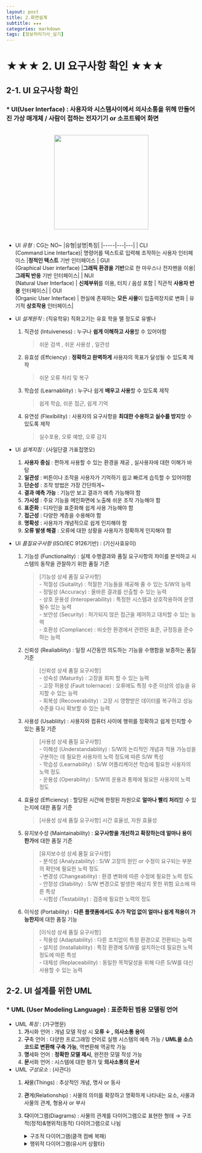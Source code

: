 ```yaml
---
layout: post
title: 2.화면설계
subtitle: ★★★ 
categories: markdown
tags: [정보처리기사_실기]
---
```


# ★★★ 2. UI 요구사항 확인 ★★★
## 2-1. UI 요구사항 확인
### * UI(User Interface) : 사용자와 시스템사이에서 의사소통을 위헤 만들어진 가상 매개체 / 사람이 접하는 전자기기 or 소프트웨어 화면
<br>
<center>
    <img src = "https://user-images.githubusercontent.com/74290204/161545733-9af02645-c737-44f1-aaa8-f4b41a3ff49b.png" width="250" height="250"/>
</center>
<br>

- UI *유형* : CG는 NO~
    |유형|설명|특징|
    |-----|---|---|
    | CLI <br> (Command Line Interface)| 명령어를 텍스트로 입력해 조작하는 사용자 인터페이스 |**정적인 텍스트** 기반 인터페이스
    | GUI <br> (Graphical User interface) |**그래픽 환경을 기반**으로 한 마우스나 전자펜을 이용|**그래픽 반응** 기반 인터페이스|
    | NUI <br> (Natural User Interface) | **신체부위**를 이용, 터치 / 음성 포함 | 직관적 **사용자 반응** 인터페이스|
    | OUI <br> (Organic User Interface) | 현실에 존재하는 **모든 사물**이 입출력장치로 변화 | 유기적 **상호작용** 인터페이스|
- UI *설계원칙* : (직유학유) 직화고기는 유효 학을 뗄 정도로 유별나
    1. 직관성 (Intuiveness) : 누구나 **쉽게 이해하고 사용**할 수 있어야함 
        > 쉬운 검색 , 쉬운 사용성 , 일관성
    2. 유효성 (Effciency) : **정확하고 완벽하게** 사용자의 목표가 달성될 수 있도록 제작 
        > 쉬운 오류 처리 및 복구
    3. 학습성 (Learnabliity) : 누구나 쉽게 **배우고 사용**할 수 있도록 제작
        > 쉽게 학습, 쉬운 접근, 쉽게 기억
    4. 유연성 (Flexibility) : 사용자의 요구사항을 **최대한 수용하고 실수를 방지**할 수 있도록 제작 
        > 실수포용, 오류 예방, 오류 감지

- UI *설계지침* : (사일단결 가표접명오)
    1. **사용자 중심** : 편하게 사용할 수 있는 환경을 제공 , 실사용자에 대한 이해가 바탕
    2. **일관성** : 버튼이나 조작을 사용자가 기억하기 쉽고 빠르게 습득할 수 있어야함
    3. **단순성** : 조작 방법은 가장 간단하게~
    4. **결과 예측 가능** : 기능만 보고 결과가 예측 가능해야 함
    5. **가시성** : 주요 기능을 메인화면에 노출해 쉬운 조작 가능해야 함
    6. **표준화** : 디자인을 표준화해 쉽게 사용 가능해야 함
    7. **접근성** : 다양한 계층을 수용해야 함
    8. **명확성** : 사용자가 개념적으로 쉽게 인지해야 함
    9. **오류 발생 해결** : 오류에 대한 상황을 사용자가 정확하게 인지해야 함 

- UI *품질요구사항* (ISO/IEC 9126기반) : (기신사효유이)
    1. 기능성 (Functionality) : 실제 수행결과와 품질 요구사항의 차이를 분석하고 시스템의 동작을 관찰하기 위한 품질 기준
        >[기능성 상세 품질 요구사항] <br> - 적절성 (Suitality) : 적절한 기능들을 제공해 줄 수 있는 S/W의 능력 
        <br> - 정밀성 (Accuracy) : 올바른 결과를 산출할 수 있는 능력
        <br> - 상호 운용성 (Interoperability) : 특정한 시스템과 상호작용하여 운영될수 있는 능력
        <br> - 보안성 (Security) : 허가되지 않은 접근을 제어하고 대처할 수 있는 능력
        <br> - 호환성 (Compliance) : 비슷한 환경에서 관련된 표준, 규정등을 준수하는 능력
    2. 신뢰성 (Realiabliity) : 일정 시간동안 의도하는 기능을 수행함을 보증하는 품질 기준
        > [신뢰성 상세 품질 요구사항] <br> - 성숙성 (Maturity) : 고장을 회피 할 수 있는 능력 
        <br> - 고장 허용성 (Fault tolernace) : 오류에도 특정 수준 이상의 성능을 유지할 수 있는 능력
        <br> - 회복성 (Recoverability) : 고장 시 영향받은 데이터를 복구하고 성능 수준을 다시 확보할 수 있는 능력 
    3. 사용성 (Usabliity) : 사용자와 컴퓨터 사이에 행위를 정확하고 쉽게 인지할 수 있는 품질 기준
        > [사용성 상세 품질 요구사항] <br> - 이해성 (Understandabliity) : S/W의 논리적인 개념과 적용 가능성을 구분하는 데 필요한 사용자의 노력 정도에 따른 S/W 특성 
        <br> - 학습성 (Learnability) : S/W 어플리케이션 학습에 필요한 사용자의 노력 정도 
        <br> - 운용성 (Operability) :  S/W의 운용과 통제에 필요한 사용자의 노력 정도
    4. 효율성 (Efficiency) : 할당된 시간에 한정된 자원으로 **얼마나 빨리 처리**할 수 있는지에 대한 품질 기준
        > [사용성 상세 품질 요구사항] 시간 효율성, 자원 효율성
    5. 유지보수성 (Maintainability) : **요구사항을 개선하고 확장하는데 얼마나 용이한가**에 대한 품질 기준
        > [유지보수성 상세 품질 요구사항] <br> - 분석성 (Analyzability) : S/W 고장의 원인 or 수정이 요구되는 부분의 확인에 필요한 노력 정도 
        <br> - 변경성 (Changeability) : 환경 변화에 따른 수정에 필요한 노력 정도
        <br> - 안정성 (Stability) : S/W 변경으로 발생한 예상치 못한 위험 요소에 따른 특성
        <br> - 시험성 (Testability) : 검증에 필요한 노력의 정도
    6. 이식성 (Portability) : **다른 플랫폼에서도 추가 작업 없이 얼마나 쉽게 적용이 가능한지**에 대한 품질 기능
        > [이식성 상세 품질 요구사항] <br> - 적용성 (Adaptability) : 다른 조치없이 특정 환경으로 전환되는 능력
        <br> - 설치성 (Installability) : 특정 환경에 S/W를 설치하는데 필요한 노력 정도에 따른 특성
        <br> - 대체성 (Replaceability) : 동일한 목적달성을 위해 다른 S/W를 대신 사용할 수 있는 능력

## 2-2. UI 설계를 위한 **UML**
### * UML (User Modeling Language) : 표준화된 범용 모델링 언어
- UML *특징* : (가구명문)
    1. **가**시화 언어 : 개념 모델 작성 시 **오류 ↓ , 의사소통 용이**
    2. **구**축 언어 : 다양한 프로그래밍 언어로 실행 시스템의 예측 가능 / **UML을 소스 코드로 변환해 구축 가능**, 역변환해 역공학 가능
    3. **명**세화 언어 : **정확한 모델 제시**, 완전한 모델 작성 가능 
    4. **문**서화 언어 : 시스템에 대한 평가 및 **의사소통의 문서**
- UML *구성요소* : (사관다) 
    1. **사**물(Things) : 추상적인 개념, 명사 or 동사
    2. **관**계(Relationship) : 사물의 의미를 확장하고 명확하게 나타내는 요소, 사물과사물의 관계, 형용사 or 부사
    3. **다**이어그램(Diagrams) : 사물의 관계를 다이어그램으로 표현한 형태 → 구조적(정적)&행위적(동적) 다이어그램으로 나뉨
        <details><summary>구조적 다이어그램(클객 컴배 복패)</summary>

        |다이어그램|설명|구성요소|클래스간의 관계|
        |-----|---|---|---|
        | 클래스 <br> (Class)| 클래스 간 정적인 관계를 표현한 다이어그램|클래스, 속성, 연산, 접근제어자|(연집복 일의실)연관, 집합, 복합, 일반화, 의존, 실체화|    
        | 객체 <br> (Object) | 인스턴스를 특정 시점의 객체 간의 관계로 표현한 다이어그램 , 연관된 모든 *인스턴스*를 표현<br> *인스턴스란? 객체지향프로그래밍(Object Oriented Programming)에서 할당된 실체*|
        | 컴포넌트 <br> (Component) | 시스템을 구성하는 물리적인 컴포넌트와 그 사이의 의존 관계를 나타내는 다이어그램| 컴포넌트, 인터페이스, 의존관계 |
        | 배치 <br> (Deployment) | 컴포넌트 사이의 **종속성**과 물리적 요소들의 **위치를 표현**하는 다이어그램 |
        | 복합체구조 <br> (Composite Structure) | 컴포넌트과 복합제 구조를 갖는 경우 그 **내부 ㅉ구조**를 표현하는 다이어그램 |
        | 패키지 <br> (Package) | **모델 요소를 그룹화**한 패키지들의 관계를 표현한 다이어그램 | 패키지, 의존관계 |
        </details>

        <details><summary>행위적 다이어그램(유시커 상활타)</summary>

        |다이어그램|설명|구성요소|클래스간의 관계|
        |-----|---|---|---|
        | 유스케이스 <br> (Usecase)| 시스템이 제공하는 기능과 관련된 외부요소를 **사용자의 관점에서 표현**한 다이어그램 |유스케이스, 액터, 시스템, 시나리오, 이벤트흐름| 포함, 확장, 일반화 |
        | 시퀀스 <br> (Sequence) | 객체 간 동적 상호작용을 **시간적 개념**을 중심으로 **메세지 흐름**으로 표현한 다이어그램 | 객체, 생명선, 실행, 메세지|
        | 커뮤니케이션 <br> (Communication) | 객체들이 주고받는 메세지 + 객체간의 연관을 표현한 다이어그램| 액터, 객체, 링크, 메세지 |
        | 상태 <br> (State) | 객체가 자신이 속한 클래스의 상태 변화 or 다른 객체와 상호작용에 따른 상태 변화를 표현한 다이어그램| 상태, 시작상태, 종료상태, 전이, 이벤트, 전이 조건 |
        | 활동 <br> (Activity) | 시스템이 어떤 기능을 하는지를 객체의 로직이나 조건에 따른 처리의 흐름을 순서대로 표현한 다이어그램 | 시작점, 전이, 액션/액티비티, 종료점, 조건 노드, 병합 노드, 포크 노드, 조인 노드, 구획면 |
        | 타이밍 <br> (Timing) | 객체 상태 변화와 시간제약을 명시적으로 표현한 다이어그램 |
        </details>

